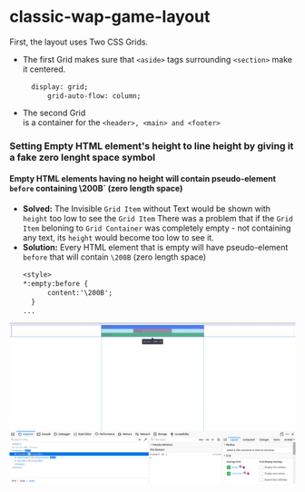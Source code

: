 # classic-wap-game-layout
First, the layout uses Two CSS Grids. 
* The first Grid **<body>** makes sure that `<aside>` tags surrounding `<section>` make it centered.
  ```
  	display: grid;
		grid-auto-flow: column;
  ```
* The second Grid **<section>** is a container for the `<header>, <main> and <footer>`
  
### Setting Empty HTML element's height to line height by giving it a fake zero lenght space symbol
#### Empty HTML elements having no height will contain pseudo-element `before` containing \200B` (zero length space)
* **Solved:** The Invisible `Grid Item` without Text would be shown with `height` too low to see the `Grid Item`
There was a problem that if the `Grid Item` beloning to `Grid Container` was completely empty - not containing any text, its `height` would become too low to see it.
* **Solution:** Every HTML element that is empty will have pseudo-element `before` that will contain `\200B` (zero length space)
  ```
  <style>
  *:empty:before { 
		content:'\200B';
	}
  ...
  ```
  
  
![](./Screenshot_from_2019-07-24_23-03-07.png)
